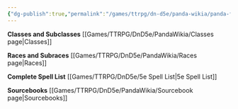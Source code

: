 ```yaml
---
{"dg-publish":true,"permalink":"/games/ttrpg/dn-d5e/panda-wikia/panda-faerun-homepage/","tags":["gardenEntry"],"noteIcon":""}
---
```



**Classes and Subclasses**
[[Games/TTRPG/DnD5e/PandaWikia/Classes page\|Classes]]

**Races and Subraces**
[[Games/TTRPG/DnD5e/PandaWikia/Races page\|Races]]

**Complete Spell List**
[[Games/TTRPG/DnD5e/5e Spell List\|5e Spell List]]

**Sourcebooks**
[[Games/TTRPG/DnD5e/PandaWikia/Sourcebook page\|Sourcebooks]]
